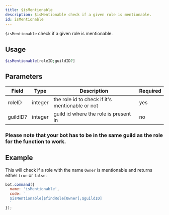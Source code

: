 ```yaml
---
title: $isMentionable 
description: $isMentionable check if a given role is mentionable.
id: isMentionable
---
```


`$isMentionable` check if a given role is mentionable.

## Usage

```php
$isMentionable[roleID;guildID?]
```

## Parameters 


| Field    | Type    | Description                                     | Required |
| -------- | ------- | ----------------------------------------------- | -------- |
| roleID   | integer | the role id to check if it's mentionable or not | yes      |
| guildID? | integer | guild id where the role is present in           | no       |

### Please note that your bot has to be in the same guild as the role for the function to work.

## Example

This will check if a role with the name `Owner` is mentionable and returns either `true` or `false`: 

```javascript
bot.command({
  name: 'isMentionable',
  code: `
  $isMentionable[$findRole[Owner];$guildID]
  `
});
```
